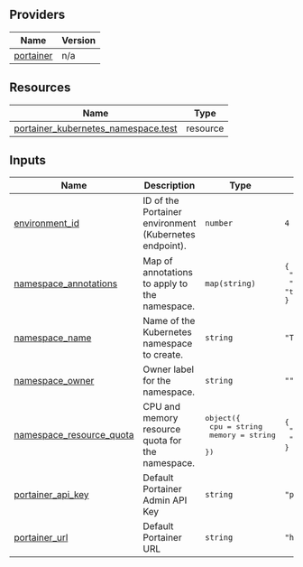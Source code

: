 <!-- BEGIN_TF_DOCS -->


## Providers

| Name | Version |
|------|---------|
| <a name="provider_portainer"></a> [portainer](#provider\_portainer) | n/a |

## Resources

| Name | Type |
|------|------|
| [portainer_kubernetes_namespace.test](https://registry.terraform.io/providers/grulicht/portainer/latest/docs/resources/kubernetes_namespace) | resource |

## Inputs

| Name | Description | Type | Default | Required |
|------|-------------|------|---------|:--------:|
| <a name="input_environment_id"></a> [environment\_id](#input\_environment\_id) | ID of the Portainer environment (Kubernetes endpoint). | `number` | `4` | no |
| <a name="input_namespace_annotations"></a> [namespace\_annotations](#input\_namespace\_annotations) | Map of annotations to apply to the namespace. | `map(string)` | <pre>{<br/>  "env": "test",<br/>  "owner": "terraform"<br/>}</pre> | no |
| <a name="input_namespace_name"></a> [namespace\_name](#input\_namespace\_name) | Name of the Kubernetes namespace to create. | `string` | `"Test Kubernetes Environment"` | no |
| <a name="input_namespace_owner"></a> [namespace\_owner](#input\_namespace\_owner) | Owner label for the namespace. | `string` | `""` | no |
| <a name="input_namespace_resource_quota"></a> [namespace\_resource\_quota](#input\_namespace\_resource\_quota) | CPU and memory resource quota for the namespace. | <pre>object({<br/>    cpu    = string<br/>    memory = string<br/>  })</pre> | <pre>{<br/>  "cpu": "800m",<br/>  "memory": "129Mi"<br/>}</pre> | no |
| <a name="input_portainer_api_key"></a> [portainer\_api\_key](#input\_portainer\_api\_key) | Default Portainer Admin API Key | `string` | `"ptr_xrP7XWqfZEOoaCJRu5c8qKaWuDtVc2Zb07Q5g22YpS8="` | no |
| <a name="input_portainer_url"></a> [portainer\_url](#input\_portainer\_url) | Default Portainer URL | `string` | `"http://localhost:9000"` | no |
<!-- END_TF_DOCS -->